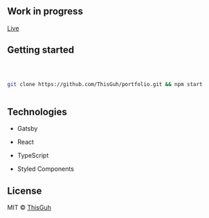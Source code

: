 ## Work in progress

[Live](https://thisguh.github.io/portfolio/)

## Getting started

```bash



git clone https://github.com/ThisGuh/portfolio.git && npm start



```

## Technologies

- Gatsby

- React

- TypeScript

- Styled Components

## License

MIT © [ThisGuh](https://github.com/ThisGuh)
